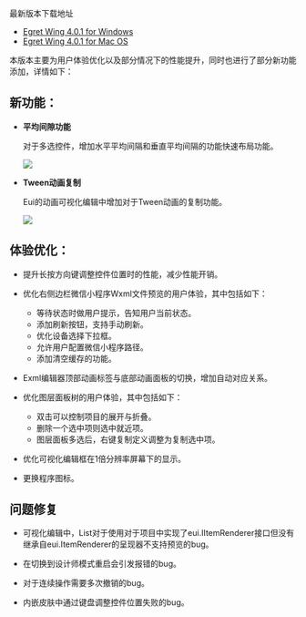 最新版本下载地址

- [Egret Wing 4.0.1 for Windows](http://tool.egret-labs.org/EgretWing/electron/EgretWing-v4.0.1.exe?d=0707)
- [Egret Wing 4.0.1 for Mac OS](http://tool.egret-labs.org/EgretWing/electron/EgretWing-v4.0.1.dmg?d=0707)

本版本主要为用户体验优化以及部分情况下的性能提升，同时也进行了部分新功能添加，详情如下：

## 新功能：

- **平均间隙功能**

	对于多选控件，增加水平平均间隔和垂直平均间隔的功能快速布局功能。

	![](1.gif)

- **Tween动画复制**

	Eui的动画可视化编辑中增加对于Tween动画的复制功能。

	![](2.gif)

## 体验优化：

- 提升长按方向键调整控件位置时的性能，减少性能开销。

- 优化右侧边栏微信小程序Wxml文件预览的用户体验，其中包括如下：

	- 等待状态时做用户提示，告知用户当前状态。
	- 添加刷新按钮，支持手动刷新。
	- 优化设备选择下拉框。
	- 允许用户配置微信小程序路径。
	- 添加清空缓存的功能。

- Exml编辑器顶部动画标签与底部动画面板的切换，增加自动对应关系。

- 优化图层面板树的用户体验，其中包括如下：

	- 双击可以控制项目的展开与折叠。
	- 删除一个选中项则选中就近项。
	- 图层面板多选后，右键复制定义调整为复制选中项。

- 优化可视化编辑框在1倍分辨率屏幕下的显示。

- 更换程序图标。

## 问题修复

- 可视化编辑中，List对于使用对于项目中实现了eui.IItemRenderer接口但没有继承自eui.ItemRenderer的呈现器不支持预览的bug。

- 在切换到设计师模式重启会引发报错的bug。

- 对于连续操作需要多次撤销的bug。

- 内嵌皮肤中通过键盘调整控件位置失败的bug。
